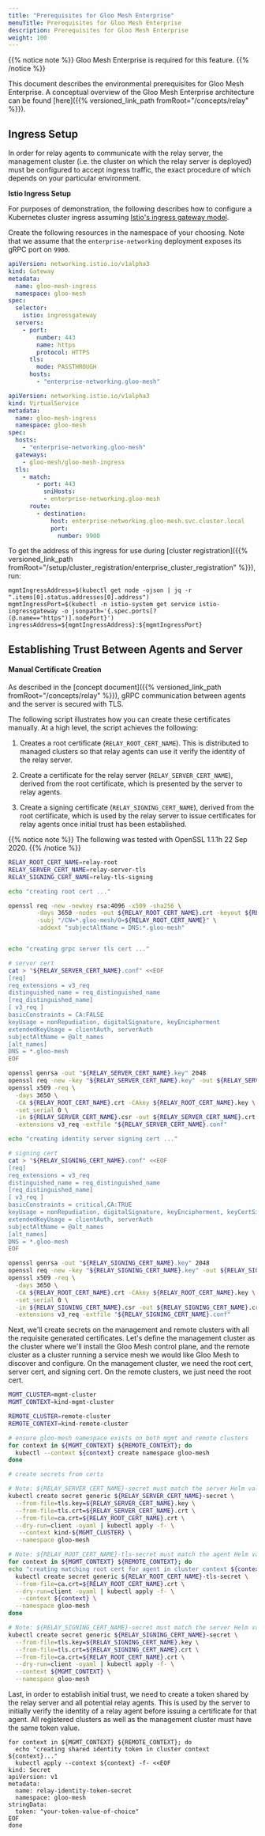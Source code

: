 ```yaml
---
title: "Prerequisites for Gloo Mesh Enterprise"
menuTitle: Prerequisites for Gloo Mesh Enterprise
description: Prerequisites for Gloo Mesh Enterprise
weight: 100
---
```


{{% notice note %}} Gloo Mesh Enterprise is required for this feature. {{% /notice %}}

This document describes the environmental prerequisites for Gloo Mesh Enterprise.
A conceptual overview of the Gloo Mesh Enterprise architecture can be found [here]({{% versioned_link_path fromRoot="/concepts/relay" %}}).

## Ingress Setup

In order for relay agents to communicate with the relay server, the management cluster
(i.e. the cluster on which the relay server is deployed) must be configured to accept
ingress traffic, the exact procedure of which depends on your particular environment.

**Istio Ingress Setup**

For purposes of demonstration, the following describes how to configure a Kubernetes
cluster ingress assuming [Istio's ingress gateway model](https://istio.io/latest/docs/tasks/traffic-management/ingress/ingress-control/).


Create the following resources in the namespace of your choosing. Note that
we assume that the `enterprise-networking` deployment exposes its gRPC port on `9900`.

```yaml
apiVersion: networking.istio.io/v1alpha3
kind: Gateway
metadata:
  name: gloo-mesh-ingress
  namespace: gloo-mesh
spec:
  selector:
    istio: ingressgateway
  servers:
    - port:
        number: 443
        name: https
        protocol: HTTPS
      tls:
        mode: PASSTHROUGH
      hosts:
        - "enterprise-networking.gloo-mesh"
```

```yaml
apiVersion: networking.istio.io/v1alpha3
kind: VirtualService
metadata:
  name: gloo-mesh-ingress
  namespace: gloo-mesh
spec:
  hosts:
    - "enterprise-networking.gloo-mesh"
  gateways:
    - gloo-mesh/gloo-mesh-ingress
  tls:
    - match:
        - port: 443
          sniHosts:
          - enterprise-networking.gloo-mesh
      route:
        - destination:
            host: enterprise-networking.gloo-mesh.svc.cluster.local
            port:
              number: 9900
```

To get the address of this ingress for use during [cluster registration]({{% versioned_link_path fromRoot="/setup/cluster_registration/enterprise_cluster_registration" %}}), run:

```shell
mgmtIngressAddress=$(kubectl get node -ojson | jq -r ".items[0].status.addresses[0].address")
mgmtIngressPort=$(kubectl -n istio-system get service istio-ingressgateway -o jsonpath='{.spec.ports[?(@.name=="https")].nodePort}')
ingressAddress=${mgmtIngressAddress}:${mgmtIngressPort}
```

## Establishing Trust Between Agents and Server

#### Manual Certificate Creation

As described in the [concept document]({{% versioned_link_path fromRoot="/concepts/relay" %}}),
gRPC communication between agents and the server is secured with TLS.

The following script illustrates how you can create these certificates manually.
At a high level, the script achieves the following:

1. Creates a root certificate (`RELAY_ROOT_CERT_NAME`). This is distributed to managed clusters
   so that relay agents can use it verify the identity of the relay server.

2. Create a certificate for the relay server (`RELAY_SERVER_CERT_NAME`), derived from the root certificate,
   which is presented by the server to relay agents.

3. Create a signing certificate (`RELAY_SIGNING_CERT_NAME`), derived from the root certificate,
   which is used by the relay server to issue certificates for relay agents once initial trust has been established.

{{% notice note %}} The following was tested with OpenSSL 1.1.1h  22 Sep 2020. {{% /notice %}}

```bash
RELAY_ROOT_CERT_NAME=relay-root
RELAY_SERVER_CERT_NAME=relay-server-tls
RELAY_SIGNING_CERT_NAME=relay-tls-signing

echo "creating root cert ..."

openssl req -new -newkey rsa:4096 -x509 -sha256 \
        -days 3650 -nodes -out ${RELAY_ROOT_CERT_NAME}.crt -keyout ${RELAY_ROOT_CERT_NAME}.key \
        -subj "/CN=*.gloo-mesh/O=${RELAY_ROOT_CERT_NAME}" \
        -addext "subjectAltName = DNS:*.gloo-mesh"


echo "creating grpc server tls cert ..."

# server cert
cat > "${RELAY_SERVER_CERT_NAME}.conf" <<EOF
[req]
req_extensions = v3_req
distinguished_name = req_distinguished_name
[req_distinguished_name]
[ v3_req ]
basicConstraints = CA:FALSE
keyUsage = nonRepudiation, digitalSignature, keyEncipherment
extendedKeyUsage = clientAuth, serverAuth
subjectAltName = @alt_names
[alt_names]
DNS = *.gloo-mesh
EOF

openssl genrsa -out "${RELAY_SERVER_CERT_NAME}.key" 2048
openssl req -new -key "${RELAY_SERVER_CERT_NAME}.key" -out ${RELAY_SERVER_CERT_NAME}.csr -subj "/CN=*.gloo-mesh/O=${RELAY_SERVER_CERT_NAME}" -config "${RELAY_SERVER_CERT_NAME}.conf"
openssl x509 -req \
  -days 3650 \
  -CA ${RELAY_ROOT_CERT_NAME}.crt -CAkey ${RELAY_ROOT_CERT_NAME}.key \
  -set_serial 0 \
  -in ${RELAY_SERVER_CERT_NAME}.csr -out ${RELAY_SERVER_CERT_NAME}.crt \
  -extensions v3_req -extfile "${RELAY_SERVER_CERT_NAME}.conf"

echo "creating identity server signing cert ..."

# signing cert
cat > "${RELAY_SIGNING_CERT_NAME}.conf" <<EOF
[req]
req_extensions = v3_req
distinguished_name = req_distinguished_name
[req_distinguished_name]
[ v3_req ]
basicConstraints = critical,CA:TRUE
keyUsage = nonRepudiation, digitalSignature, keyEncipherment, keyCertSign
extendedKeyUsage = clientAuth, serverAuth
subjectAltName = @alt_names
[alt_names]
DNS = *.gloo-mesh
EOF

openssl genrsa -out "${RELAY_SIGNING_CERT_NAME}.key" 2048
openssl req -new -key "${RELAY_SIGNING_CERT_NAME}.key" -out ${RELAY_SIGNING_CERT_NAME}.csr -subj "/CN=*.gloo-mesh/O=${RELAY_SIGNING_CERT_NAME}" -config "${RELAY_SIGNING_CERT_NAME}.conf"
openssl x509 -req \
  -days 3650 \
  -CA ${RELAY_ROOT_CERT_NAME}.crt -CAkey ${RELAY_ROOT_CERT_NAME}.key \
  -set_serial 0 \
  -in ${RELAY_SIGNING_CERT_NAME}.csr -out ${RELAY_SIGNING_CERT_NAME}.crt \
  -extensions v3_req -extfile "${RELAY_SIGNING_CERT_NAME}.conf"
```

Next, we'll create secrets on the management and remote clusters with all the requisite generated certificates. Let's
define the management cluster as the cluster where we'll install the Gloo Mesh control plane, and the remote cluster as
a cluster running a service mesh we would like Gloo Mesh to discover and configure. On the management cluster, we need
the root cert, server cert, and signing cert. On the remote clusters, we just need the root cert.

```bash
MGMT_CLUSTER=mgmt-cluster
MGMT_CONTEXT=kind-mgmt-cluster

REMOTE_CLUSTER=remote-cluster
REMOTE_CONTEXT=kind-remote-cluster

# ensure gloo-mesh namespace exists on both mgmt and remote clusters
for context in ${MGMT_CONTEXT} ${REMOTE_CONTEXT}; do
  kubectl --context ${context} create namespace gloo-mesh
done

# create secrets from certs

# Note: ${RELAY_SERVER_CERT_NAME}-secret must match the server Helm value `relayTlsSecret.Name`
kubectl create secret generic ${RELAY_SERVER_CERT_NAME}-secret \
  --from-file=tls.key=${RELAY_SERVER_CERT_NAME}.key \
  --from-file=tls.crt=${RELAY_SERVER_CERT_NAME}.crt \
  --from-file=ca.crt=${RELAY_ROOT_CERT_NAME}.crt \
  --dry-run=client -oyaml | kubectl apply -f- \
   --context kind-${MGMT_CLUSTER} \
  --namespace gloo-mesh

# Note: ${RELAY_ROOT_CERT_NAME}-tls-secret must match the agent Helm value `relay.rootTlsSecret.Name`
for context in ${MGMT_CONTEXT} ${REMOTE_CONTEXT}; do
echo "creating matching root cert for agent in cluster context ${context}..."
  kubectl create secret generic ${RELAY_ROOT_CERT_NAME}-tls-secret \
  --from-file=ca.crt=${RELAY_ROOT_CERT_NAME}.crt \
  --dry-run=client -oyaml | kubectl apply -f- \
   --context ${context} \
  --namespace gloo-mesh
done

# Note: ${RELAY_SIGNING_CERT_NAME}-secret must match the server Helm value `signingTlsSecret.Name`
kubectl create secret generic ${RELAY_SIGNING_CERT_NAME}-secret \
  --from-file=tls.key=${RELAY_SIGNING_CERT_NAME}.key \
  --from-file=tls.crt=${RELAY_SIGNING_CERT_NAME}.crt \
  --from-file=ca.crt=${RELAY_ROOT_CERT_NAME}.crt \
  --dry-run=client -oyaml | kubectl apply -f- \
  --context ${MGMT_CONTEXT} \
  --namespace gloo-mesh
```

Last, in order to establish initial trust, we need to create a token shared by the relay server and all potential relay agents.
This is used by the server to initially verify the identity of a relay agent before issuing a certificate for that agent.
All registered clusters as well as the management cluster must have the same token value.

```shell
for context in ${MGMT_CONTEXT} ${REMOTE_CONTEXT}; do
  echo "creating shared identity token in cluster context ${context}..."
  kubectl apply --context ${context} -f- <<EOF
kind: Secret
apiVersion: v1
metadata:
  name: relay-identity-token-secret
  namespace: gloo-mesh
stringData:
  token: "your-token-value-of-choice"
EOF
done
```
